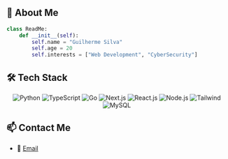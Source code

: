 ## 👋 About Me

```python
class ReadMe:
    def __init__(self):
        self.name = "Guilherme Silva"
        self.age = 20
        self.interests = ["Web Development", "CyberSecurity"]
```

## 🛠️ Tech Stack

<div align="center">
  <img alt="Python" src="https://img.shields.io/badge/Python-FFFFFF.svg?style=for-the-badge&logo=Python&logoColor=black" />
  <img alt="TypeScript" src="https://img.shields.io/badge/TypeScript-FFFFFF.svg?style=for-the-badge&logo=TypeScript&logoColor=black" />
  <img alt="Go" src="https://img.shields.io/badge/Go-FFFFFF.svg?style=for-the-badge&logo=Go&logoColor=black" />
  <img alt="Next.js" src="https://img.shields.io/badge/Next.js-FFFFFF.svg?style=for-the-badge&logo=Nextdotjs&logoColor=black" />
  <img alt="React.js" src="https://img.shields.io/badge/React.js-FFFFFF.svg?style=for-the-badge&logo=React&logoColor=black" />
  <img alt="Node.js" src="https://img.shields.io/badge/Node.js-FFFFFF.svg?style=for-the-badge&logo=Nodedotjs&logoColor=black" />
  <img alt="Tailwind" src="https://img.shields.io/badge/Tailwind-FFFFFF.svg?style=for-the-badge&logo=Tailwindcss&logoColor=black" />
  <img alt="MySQL" src="https://img.shields.io/badge/MySQL-FFFFFF.svg?style=for-the-badge&logo=mysql&logoColor=black" />
</div>

## 📫 Contact Me

- 📧 [Email](https://mailto:oguisantosilva@gmail.com)
